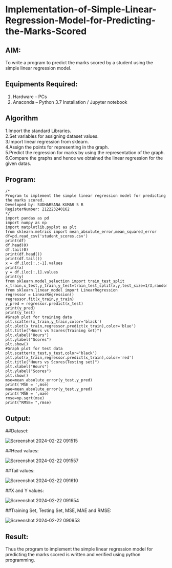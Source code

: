 # Implementation-of-Simple-Linear-Regression-Model-for-Predicting-the-Marks-Scored

## AIM:
To write a program to predict the marks scored by a student using the simple linear regression model.

## Equipments Required:
1. Hardware – PCs
2. Anaconda – Python 3.7 Installation / Jupyter notebook

## Algorithm
1.Import the standard Libraries.
<br>2.Set variables for assigning dataset values.
<br>3.Import linear regression from sklearn.
<br>4.Assign the points for representing in the graph.
<br>5.Predict the regression for marks by using the representation of the graph.
<br>6.Compare the graphs and hence we obtained the linear regression for the given datas. 
  

## Program:
```
/*
Program to implement the simple linear regression model for predicting the marks scored.
Developed by: SUDHARSANA KUMAR S R
RegisterNumber: 212223240162
*/
import pandas as pd
import numpy as np
import matplotlib.pyplot as plt
from sklearn.metrics import mean_absolute_error,mean_squared_error
df=pd.read_csv('student_scores.csv')
print(df)
df.head(0)
df.tail(0)
print(df.head())
print(df.tail())
x = df.iloc[:,:-1].values
print(x)
y = df.iloc[:,1].values
print(y)
from sklearn.model_selection import train_test_split
x_train,x_test,y_train,y_test=train_test_split(x,y,test_size=1/3,random_state=0)
from sklearn.linear_model import LinearRegression
regressor = LinearRegression()
regressor.fit(x_train,y_train)
y_pred = regressor.predict(x_test)
print(y_pred)
print(y_test)
#Graph plot for training data
plt.scatter(x_train,y_train,color='black')
plt.plot(x_train,regressor.predict(x_train),color='blue')
plt.title("Hours vs Scores(Training set)")
plt.xlabel("Hours")
plt.ylabel("Scores")
plt.show()
#Graph plot for test data
plt.scatter(x_test,y_test,color='black')
plt.plot(x_train,regressor.predict(x_train),color='red')
plt.title("Hours vs Scores(Testing set)")
plt.xlabel("Hours")
plt.ylabel("Scores")
plt.show()
mse=mean_absolute_error(y_test,y_pred)
print('MSE = ',mse)
mae=mean_absolute_error(y_test,y_pred)
print('MAE = ',mae)
rmse=np.sqrt(mse)
print("RMSE= ",rmse)
```
## Output:
##Dataset:

![Screenshot 2024-02-22 091515](https://github.com/sudharsanakumar18/Implementation-of-Simple-Linear-Regression-Model-for-Predicting-the-Marks-Scored/assets/138849110/4dfa8944-45ea-4520-be12-41ba501943e7)

##Head values:

![Screenshot 2024-02-22 091557](https://github.com/sudharsanakumar18/Implementation-of-Simple-Linear-Regression-Model-for-Predicting-the-Marks-Scored/assets/138849110/c3b18e9c-6b34-42bd-8df9-294b279bfe66)

##Tail values:

![Screenshot 2024-02-22 091610](https://github.com/sudharsanakumar18/Implementation-of-Simple-Linear-Regression-Model-for-Predicting-the-Marks-Scored/assets/138849110/861fc716-81ec-4975-96b4-db8ef2709178)

##X and Y values:

![Screenshot 2024-02-22 091654](https://github.com/sudharsanakumar18/Implementation-of-Simple-Linear-Regression-Model-for-Predicting-the-Marks-Scored/assets/138849110/081f961c-e2c9-4574-98b6-a9018bc799aa)

##Training Set, Testing Set, MSE, MAE and RMSE:

![Screenshot 2024-02-22 090953](https://github.com/sudharsanakumar18/Implementation-of-Simple-Linear-Regression-Model-for-Predicting-the-Marks-Scored/assets/138849110/e4523540-f46c-49d9-94eb-daff61e0084f)

## Result:
Thus the program to implement the simple linear regression model for predicting the marks scored is written and verified using python programming.
